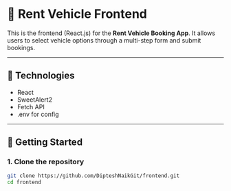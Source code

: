 # 🚗 Rent Vehicle Frontend

This is the frontend (React.js) for the **Rent Vehicle Booking App**. It allows users to select vehicle options through a multi-step form and submit bookings.

---

## 🔧 Technologies

- React
- SweetAlert2
- Fetch API
- .env for config

---

## 🚀 Getting Started

### 1. Clone the repository

```bash
git clone https://github.com/DipteshNaikGit/frontend.git
cd frontend
